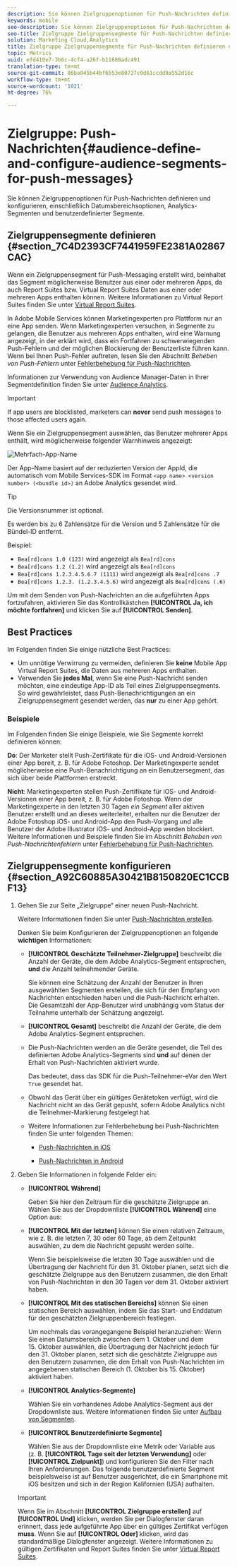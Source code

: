 ```yaml
---
description: Sie können Zielgruppenoptionen für Push-Nachrichten definieren und konfigurieren, einschließlich Datumsbereichsoptionen, Analytics-Segmenten und benutzerdefinierter Segmente.
keywords: mobile
seo-description: Sie können Zielgruppenoptionen für Push-Nachrichten definieren und konfigurieren, einschließlich Datumsbereichsoptionen, Analytics-Segmenten und benutzerdefinierter Segmente.
seo-title: Zielgruppe Zielgruppensegmente für Push-Nachrichten definieren und konfigurieren
solution: Marketing Cloud,Analytics
title: Zielgruppe Zielgruppensegmente für Push-Nachrichten definieren und konfigurieren
topic: Metrics
uuid: efd410e7-3b6c-4cf4-a26f-b11688adc491
translation-type: tm+mt
source-git-commit: 86ba045b44bf6553e80727c0d61ccdd9a552d16c
workflow-type: tm+mt
source-wordcount: '1021'
ht-degree: 76%

---
```



# Zielgruppe: Push-Nachrichten{#audience-define-and-configure-audience-segments-for-push-messages}

Sie können Zielgruppenoptionen für Push-Nachrichten definieren und konfigurieren, einschließlich Datumsbereichsoptionen, Analytics-Segmenten und benutzerdefinierter Segmente.

## Zielgruppensegmente definieren {#section_7C4D2393CF7441959FE2381A02867CAC}

Wenn ein Zielgruppensegment für Push-Messaging erstellt wird, beinhaltet das Segment möglicherweise Benutzer aus einer oder mehreren Apps, da auch Report Suites bzw. Virtual Report Suites Daten aus einer oder mehreren Apps enthalten können. Weitere Informationen zu Virtual Report Suites finden Sie unter [Virtual Report Suites](/help/using/manage-apps/c-mob-vrs.md).

In Adobe Mobile Services können Marketingexperten pro Plattform nur an eine App senden. Wenn Marketingexperten versuchen, in Segmente zu gelangen, die Benutzer aus mehreren Apps enthalten, wird eine Warnung angezeigt, in der erklärt wird, dass ein Fortfahren zu schwerwiegenden Push-Fehlern und der möglichen Blockierung der Benutzerliste führen kann. Wenn bei Ihnen Push-Fehler auftreten, lesen Sie den Abschnitt *Beheben von Push-Fehlern* unter [Fehlerbehebung für Push-Nachrichten](/help/using/in-app-messaging/t-create-push-message/c-schedule-push-message.md).

Informationen zur Verwendung von Audience Manager-Daten in Ihrer Segmentdefinition finden Sie unter [Audience Analytics](https://docs.adobe.com/content/help/de-DE/analytics/integration/audience-analytics/mc-audiences-aam.html).

>[!IMPORTANT]
>
>If app users are blocklisted, marketers can **never** send push messages to those affected users again.

Wenn Sie ein Zielgruppensegment auswählen, das Benutzer mehrerer Apps enthält, wird möglicherweise folgender Warnhinweis angezeigt:

![Mehrfach-App-Name](assets/multiple_appname.png)

Der App-Name basiert auf der reduzierten Version der AppId, die automatisch vom Mobile Services-SDK im Format `<app name> <version number> (<bundle id>)` an Adobe Analytics gesendet wird.

>[!TIP]
>
>Die Versionsnummer ist optional.

Es werden bis zu 6 Zahlensätze für die Version und 5 Zahlensätze für die Bündel-ID entfernt.

Beispiel:

* `Bea[rd]cons 1.0 (123)` wird angezeigt als `Bea[rd]cons`
* `Bea[rd]cons 1.2 (1.2)` wird angezeigt als `Bea[rd]cons`
* `Bea[rd]cons 1.2.3.4.5.6.7 (1111)` wird angezeigt als `Bea[rd]cons .7`
* `Bea[rd]cons 1.2.3. (1.2.3.4.5.6)` wird angezeigt als `Bea[rd]cons (.6)`

Um mit dem Senden von Push-Nachrichten an die aufgeführten Apps fortzufahren, aktivieren Sie das Kontrollkästchen **[!UICONTROL Ja, ich möchte fortfahren]** und klicken Sie auf **[!UICONTROL Senden]**.

## Best Practices

Im Folgenden finden Sie einige nützliche Best Practices:

* Um unnötige Verwirrung zu vermeiden, definieren Sie **keine** Mobile App Virtual Report Suites, die Daten aus mehreren Apps enthalten.
* Verwenden Sie **jedes Mal**, wenn Sie eine Push-Nachricht senden möchten, eine eindeutige App-ID als Teil eines Zielgruppensegments. 
So wird gewährleistet, dass Push-Benachrichtigungen an ein Zielgruppensegment gesendet werden, das **nur** zu einer App gehört.

### Beispiele

Im Folgenden finden Sie einige Beispiele, wie Sie Segmente korrekt definieren können:

**Do**: Der Marketer stellt Push-Zertifikate für die iOS- und Android-Versionen einer App bereit, z. B. für Adobe Fotoshop. Der Marketingexperte sendet möglicherweise eine Push-Benachrichtigung an ein Benutzersegment, das sich über beide Plattformen erstreckt.

**Nicht**: Marketingexperten stellen Push-Zertifikate für iOS- und Android-Versionen einer App bereit, z. B. für Adobe Fotoshop. Wenn der Marketingexperte in den letzten 30 Tagen *ein Segment* aller aktiven Benutzer erstellt und an dieses weiterleitet, erhalten nur die Benutzer der Adobe Fotoshop iOS- und Android-App den Push-Vorgang und alle Benutzer der Adobe Illustrator iOS- und Android-App werden blockiert. Weitere Informationen und Beispiele finden Sie im Abschnitt *Beheben von Push-Nachrichtenfehlern* unter [Fehlerbehebung für Push-Nachrichten](/help/using/in-app-messaging/t-create-push-message/c-troubleshooting-push-messaging.md).

## Zielgruppensegmente konfigurieren {#section_A92C60885A30421B8150820EC1CCBF13}

1. Gehen Sie zur Seite „Zielgruppe“ einer neuen Push-Nachricht.

   Weitere Informationen finden Sie unter [Push-Nachrichten erstellen](/help/using/in-app-messaging/t-create-push-message/t-create-push-message.md).

   Denken Sie beim Konfigurieren der Zielgruppenoptionen an folgende **wichtigen** Informationen:

   * **[!UICONTROL Geschätzte Teilnehmer-Zielgruppe]** beschreibt die Anzahl der Geräte, die dem Adobe Analytics-Segment entsprechen, **und** die Anzahl teilnehmender Geräte.

      Sie können eine Schätzung der Anzahl der Benutzer in Ihren ausgewählten Segmenten erstellen, die sich für den Empfang von Nachrichten entschieden haben und die Push-Nachricht erhalten. Die Gesamtzahl der App-Benutzer wird unabhängig vom Status der Teilnahme unterhalb der Schätzung angezeigt.

   * **[!UICONTROL Gesamt]** beschreibt die Anzahl der Geräte, die dem Adobe Analytics-Segment entsprechen.

   * Die Push-Nachrichten werden an die Geräte gesendet, die Teil des definierten Adobe Analytics-Segments sind **und** auf denen der Erhalt von Push-Nachrichten aktiviert wurde.

      Das bedeutet, dass das SDK für die Push-Teilnehmer-eVar den Wert `True` gesendet hat.

   * Obwohl das Gerät über ein gültiges Gerätetoken verfügt, wird die Nachricht nicht an das Gerät gepusht, sofern Adobe Analytics nicht die Teilnehmer-Markierung festgelegt hat.

   * Weitere Informationen zur Fehlerbehebung bei Push-Nachrichten finden Sie unter folgenden Themen:

      * [Push-Nachrichten in iOS](https://docs.adobe.com/content/help/de-DE/mobile-services/ios/messaging-ios/push-messaging/push-messaging.html)

      * [Push-Nachrichten in Android](https://docs.adobe.com/content/help/de-DE/mobile-services/android/messaging-android/push-messaging/push-messaging.html)

1. Geben Sie Informationen in folgende Felder ein:

   * **[!UICONTROL Während]**

      Geben Sie hier den Zeitraum für die geschätzte Zielgruppe an. Wählen Sie aus der Dropdownliste **[!UICONTROL Während]** eine Option aus:

   * **[!UICONTROL Mit der letzten]** können Sie einen relativen Zeitraum, wie z. B. die letzten 7, 30 oder 60 Tage, ab dem Zeitpunkt auswählen, zu dem die Nachricht gepusht werden sollte.

      Wenn Sie beispielsweise die letzten 30 Tage auswählen und die Übertragung der Nachricht für den 31. Oktober planen, setzt sich die geschätzte Zielgruppe aus den Benutzern zusammen, die den Erhalt von Push-Nachrichten in den 30 Tagen vor dem 31. Oktober aktiviert haben.

   * **[!UICONTROL Mit des statischen Bereichs]** können Sie einen statischen Bereich auswählen, indem Sie das Start- und Enddatum für den geschätzten Zielgruppenbereich festlegen.

      Um nochmals das vorangegangene Beispiel heranzuziehen: Wenn Sie einen Datumsbereich zwischen dem 1. Oktober und dem 15. Oktober auswählen, die Übertragung der Nachricht jedoch für den 31. Oktober planen, setzt sich die geschätzte Zielgruppe aus den Benutzern zusammen, die den Erhalt von Push-Nachrichten im angegebenen statischen Bereich (1. Oktober bis 15. Oktober) aktiviert haben.

   * **[!UICONTROL Analytics-Segmente]**

      Wählen Sie ein vorhandenes Adobe Analytics-Segment aus der Dropdownliste aus. Weitere Informationen finden Sie unter [Aufbau von Segmenten](https://docs.adobe.com/content/help/de-DE/analytics/components/segmentation/segmentation-workflow/seg-build.html).

   * **[!UICONTROL Benutzerdefinierte Segmente]**

      Wählen Sie aus der Dropdownliste eine Metrik oder Variable aus (z. B. **[!UICONTROL Tage seit der letzten Verwendung]** oder **[!UICONTROL Zielpunkt]**) und konfigurieren Sie den Filter nach Ihren Anforderungen. Das folgende benutzerdefinierte Segment beispielsweise ist auf Benutzer ausgerichtet, die ein Smartphone mit iOS besitzen und sich in der Region Kalifornien (USA) aufhalten.
   >[!IMPORTANT]
   >
   >Wenn Sie im Abschnitt **[!UICONTROL Zielgruppe erstellen]** auf **[!UICONTROL Und]** klicken, werden Sie per Dialogfenster daran erinnert, dass jede aufgeführte App über ein gültiges Zertifikat verfügen **muss**. Wenn Sie auf **[!UICONTROL Oder]** klicken, wird das standardmäßige Dialogfenster angezeigt. Weitere Informationen zu gültigen Zertifikaten und Report Suites finden Sie unter [Virtual Report Suites](/help/using/manage-apps/c-mob-vrs.md).
